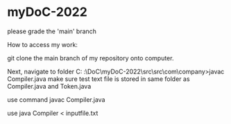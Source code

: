 # myDoC-2022

please grade the 'main' branch

How to access my work:

git clone the main branch of my repository onto computer.

Next, navigate to folder
C: :\DoC\myDoC-2022\src\src\com\company>javac Compiler.java
 make sure test text file is stored in same folder as Compiler.java and Token.java
 
 use command javac Compiler.java 
 
 use java Compiler < inputfile.txt
 
